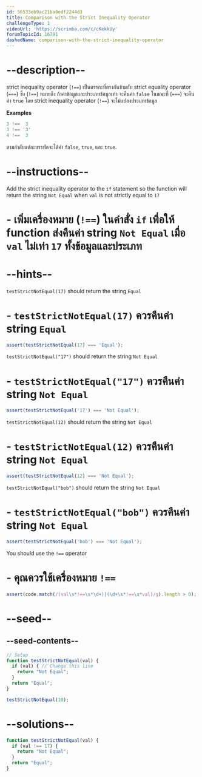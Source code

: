 ```yaml
---
id: 56533eb9ac21ba0edf2244d3
title: Comparison with the Strict Inequality Operator
challengeType: 1
videoUrl: 'https://scrimba.com/c/cKekkUy'
forumTopicId: 16791
dashedName: comparison-with-the-strict-inequality-operator
---
```


# --description--

strict inequality operator (`!==`) เป็นตรรกะที่ตรงกันข้ามกับ strict equality operator (`===`) ซึ่ง (`!==`) หมายถึง ถ้าค่าข้อมูลและประเภทข้อมูลเท่า จะคืนค่า `false` ในขณะที่ (`===`) จะคืนค่า `true` โดย strict inequality operator (`!==`) จะไม่แปลงประเภทข้อมูล


**Examples**

```js
3 !==  3
3 !== '3'
4 !==  3
```

ตามลำดับแต่ละบรรทัดจะได้ค่า  `false`, `true`, และ `true`.

# --instructions--

Add the strict inequality operator to the `if` statement so the function will return the string `Not Equal` when `val` is not strictly equal to `17`

# - เพิ่มเครื่องหมาย (`!==`) ในคำสั่ง `if` เพื่อให้ function ส่งคืนค่า string `Not Equal` เมื่อ `val` ไม่เท่า `17` ทั้งข้อมูลและประเภท

# --hints--

`testStrictNotEqual(17)` should return the string `Equal`

# - `testStrictNotEqual(17)`  ควรคืนค่า string `Equal`

```js
assert(testStrictNotEqual(17) === 'Equal');
```

`testStrictNotEqual("17")` should return the string `Not Equal`

# - `testStrictNotEqual("17")` ควรคืนค่า string `Not Equal`

```js
assert(testStrictNotEqual('17') === 'Not Equal');
```

`testStrictNotEqual(12)` should return the string `Not Equal`

# - `testStrictNotEqual(12)` ควรคืนค่า string `Not Equal`

```js
assert(testStrictNotEqual(12) === 'Not Equal');
```

`testStrictNotEqual("bob")` should return the string `Not Equal`

# - `testStrictNotEqual("bob")` ควรคืนค่า string `Not Equal`

```js
assert(testStrictNotEqual('bob') === 'Not Equal');
```

You should use the `!==` operator

# - คุณควรใช้เครื่องหมาย `!==`

```js
assert(code.match(/(val\s*!==\s*\d+)|(\d+\s*!==\s*val)/g).length > 0);
```

# --seed--

## --seed-contents--

```js
// Setup
function testStrictNotEqual(val) {
  if (val) { // Change this line
    return "Not Equal";
  }
  return "Equal";
}

testStrictNotEqual(10);
```

# --solutions--

```js
function testStrictNotEqual(val) {
  if (val !== 17) {
    return "Not Equal";
  }
  return "Equal";
}
```
